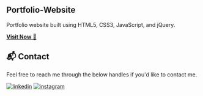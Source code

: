 ## Portfolio-Website
Portfolio website built using HTML5, CSS3, JavaScript, and jQuery.

<a href="[https://bit.ly/Maulana-Jumantara]" target="_blank">**Visit Now** 🚀</a>

<h2>📬 Contact</h2>

Feel free to reach me through the below handles if you'd like to contact me.

[![linkedin](https://img.shields.io/badge/LinkedIn-0077B5?style=for-the-badge&logo=linkedin&logoColor=white)](https://bit.ly/Maulana-Jumantara)
[![instagram](https://img.shields.io/badge/Instagram-E4405F?style=for-the-badge&logo=instagram&logoColor=white)](https://www.instagram.com/maul_j99)
